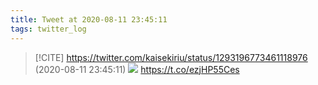```yaml
---
title: Tweet at 2020-08-11 23:45:11
tags: twitter_log
---
```


> [!CITE] https://twitter.com/kaisekiriu/status/1293196773461118976 (2020-08-11 23:45:11)
> ![](https://twitter.com/kaisekiriu/status/1293196773461118976)
> https://t.co/ezjHP55Ces
